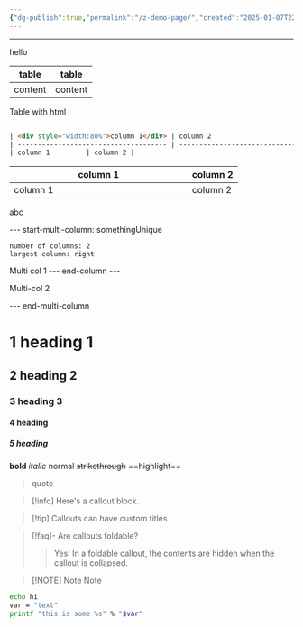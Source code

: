 ```yaml
---
{"dg-publish":true,"permalink":"/z-demo-page/","created":"2025-01-07T22:42:27.709-05:00","updated":"2025-01-09T22:20:39.788-05:00"}
---
```




---

hello

| table   | table   |
| ------- | ------- |
| content | content |


Table with html
```html

| <div style="width:80%">column 1</div> | column 2                          |
| ------------------------------------- | ------------------------------------- |
| column 1         | column 2 |

```


| <div style="width:300px">column 1</div> | column 2 |
| --------------------------------------- | -------- |
| column 1                                | column 2 |

abc



--- start-multi-column: somethingUnique
```column-settings  
number of columns: 2  
largest column: right  
```

Multi col 1
--- end-column ---

Multi-col 2

--- end-multi-column



# 1 heading 1

## 2 heading 2

### 3 heading 3

#### 4 heading

##### 5 heading

**bold**
_italic_
normal
~~strikethrough~~
==highlight==


> quote

> [!info] Here's a callout block.


> [!tip] Callouts can have custom titles


> [!faq]- Are callouts foldable? 
> > Yes! In a foldable callout, the contents are hidden when the callout is collapsed.

> [!NOTE] Note
> Note




```bash
echo hi
var = "text"
printf "this is some %s" % "$var"
```


